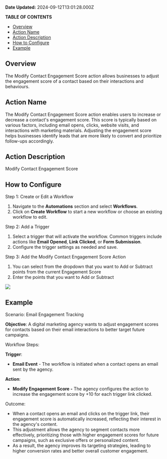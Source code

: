 **Date Updated:** 2024-09-12T13:01:28.000Z

**TABLE OF CONTENTS**

* [Overview](#Overview)
* [Action Name](#Action-Name)
* [Action Description](#Action-Description)
* [How to Configure](#How-to-Configure)
* [Example](#Example)

##   

## Overview

The Modify Contact Engagement Score action allows businesses to adjust the engagement score of a contact based on their interactions and behaviours.

  
## Action Name

The Modify Contact Engagement Score action enables users to increase or decrease a contact's engagement score. This score is typically based on various factors, including email opens, clicks, website visits, and interactions with marketing materials. Adjusting the engagement score helps businesses identify leads that are more likely to convert and prioritize follow-ups accordingly.

  
## Action Description

Modify Contact Engagement Score

  
## How to Configure

  
Step 1: Create or Edit a Workflow

1. Navigate to the **Automations** section and select **Workflows**.
2. Click on **Create Workflow** to start a new workflow or choose an existing workflow to edit.

Step 2: Add a Trigger

1. Select a trigger that will activate the workflow. Common triggers include actions like **Email Opened**, **Link Clicked**, or **Form Submission**.
2. Configure the trigger settings as needed and save.

Step 3: Add the Modify Contact Engagement Score Action

1. You can select from the dropdown that you want to Add or Subtract points from the current Engagement Score
2. Enter the points that you want to Add or Subtract
  
  
![](https://s3.amazonaws.com/cdn.freshdesk.com/data/helpdesk/attachments/production/155032722157/original/4pdjT1KNh8Z2XmlA7wKf3updzEC4SwWjOg.png?1726123280)
  
  
## Example
  
  
Scenario: Email Engagement Tracking

  
**Objective**: A digital marketing agency wants to adjust engagement scores for contacts based on their email interactions to better target future campaigns.

  
Workflow Steps:

  
**Trigger**: 

* **Email Event** \- The workflow is initiated when a contact opens an email sent by the agency.

  
**Action**:

* **Modify Engagement Score -** The agency configures the action to increase the engagement score by +10 for each trigger link clicked.
  
  
Outcome:

* When a contact opens an email and clicks on the trigger link, their engagement score is automatically increased, reflecting their interest in the agency's content.
* This adjustment allows the agency to segment contacts more effectively, prioritizing those with higher engagement scores for future campaigns, such as exclusive offers or personalized content.
* As a result, the agency improves its targeting strategies, leading to higher conversion rates and better overall customer engagement.
  
  